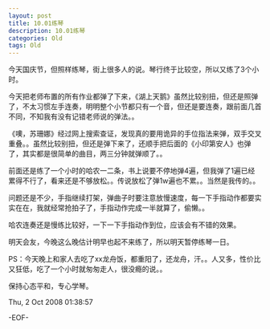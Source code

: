 ```yaml
---
layout: post
title: 10.01练琴
description: 10.01练琴
categories: Old
tags: Old
---
```

今天国庆节，但照样练琴，街上很多人的说。琴行终于比较空，所以又练了3个小时。  
  
今天把老师布置的所有作业都弹了下来，《湖上天鹅》虽然比较别扭，但还是照弹了，不太习惯左手连奏，明明整个小节都只有一个音，但还是要连奏，跟前面几首不同，不知我有没有记错老师说的弹法。。  
  
《噢，苏珊娜》经过网上搜索查证，发现真的要用诡异的手位指法来弹，双手交叉重叠。。虽然比较别扭，但还是弹下来了，还顺手把后面的《小印第安人》也弹了，其实都是很简单的曲目，两三分钟就弹顺了。。  
  
前面还是练了一个小时的哈农一二条，书上说要不停地弹4遍，但我弹了1遍已经累得不行了，看来还是不够放松。。传说放松了弹1w遍也不累。。当然是我传的。。  
  
问题还是不少，手指继续打架，弹曲子时要注意放慢速度，每一下手指动作都要实实在在，我就经常抢拍子了，手指动作完成一半就算了，偷懒。。  
  
哈农连奏还是慢练比较好，一下一下手指动作到位，应该会有不错的效果。  
  
明天会友，今晚这么晚估计明早也起不来练了，所以明天暂停练琴一日。  
  
PS：今天晚上和家人去吃了xx龙舟饭，都重阳了，还龙舟，汗。。人又多，性价比又狂低，吃了一个小时就匆匆走人，很没瘾的说。。  
  
保持心态平和，专心学琴。

Thu, 2 Oct 2008 01:38:57

-EOF-